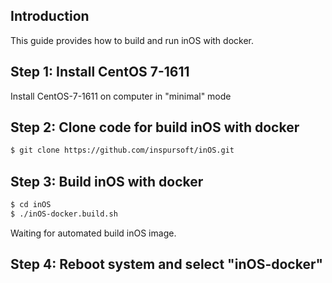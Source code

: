 ## Introduction

This guide provides how to build and run inOS with docker.


## Step 1: Install CentOS 7-1611

Install CentOS-7-1611 on computer in "minimal" mode

## Step 2: Clone code for build inOS with docker

```sh
$ git clone https://github.com/inspursoft/inOS.git
```


## Step 3: Build inOS with docker

```sh
$ cd inOS
$ ./inOS-docker.build.sh
```

	
Waiting for automated build inOS image.

## Step 4: Reboot system and select "inOS-docker"

